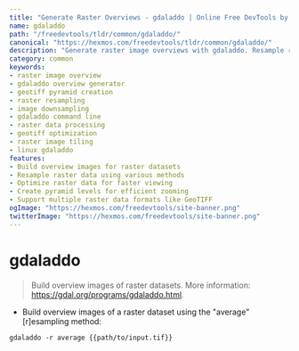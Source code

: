 ```yaml
---
title: "Generate Raster Overviews - gdaladdo | Online Free DevTools by Hexmos"
name: gdaladdo
path: "/freedevtools/tldr/common/gdaladdo/"
canonical: "https://hexmos.com/freedevtools/tldr/common/gdaladdo/"
description: "Generate raster image overviews with gdaladdo. Resample raster data for faster viewing and analysis. Free online tool, no registration required."
category: common
keywords:
- raster image overview
- gdaladdo overview generator
- geotiff pyramid creation
- raster resampling
- image downsampling
- gdaladdo command line
- raster data processing
- geotiff optimization
- raster image tiling
- linux gdaladdo
features:
- Build overview images for raster datasets
- Resample raster data using various methods
- Optimize raster data for faster viewing
- Create pyramid levels for efficient zooming
- Support multiple raster data formats like GeoTIFF
ogImage: "https://hexmos.com/freedevtools/site-banner.png"
twitterImage: "https://hexmos.com/freedevtools/site-banner.png"
---
```


# gdaladdo

> Build overview images of raster datasets.
> More information: <https://gdal.org/programs/gdaladdo.html>.

- Build overview images of a raster dataset using the "average" [r]esampling method:

`gdaladdo -r average {{path/to/input.tif}}`
